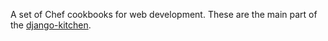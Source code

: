 A set of Chef cookbooks for web development. These are the main part
of the [django-kitchen](https://github.com/mikek/django-kitchen).

